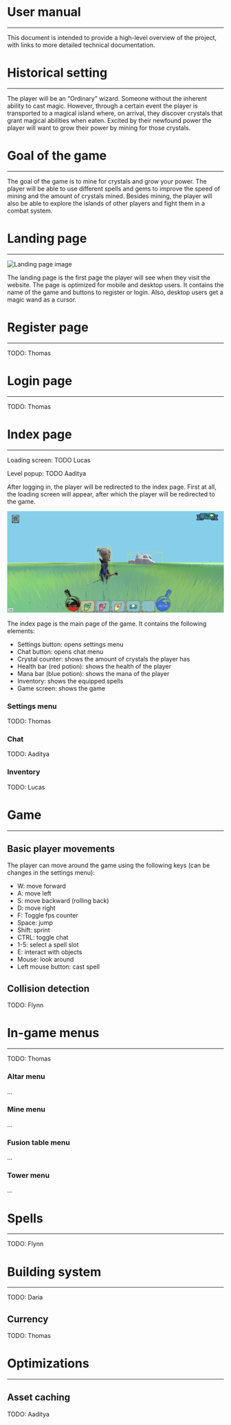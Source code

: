 # User manual
___

This document is intended to provide a high-level overview of the project, with links to more detailed technical documentation. 

# Historical setting
___

The player will be an “Ordinary” wizard. Someone without the inherent ability to cast magic. 
However, through a certain event the player is transported to a magical island where, on arrival, 
they discover crystals that grant magical abilities when eaten. Excited by their newfound power the 
player will want to grow their power by mining for those crystals.

# Goal of the game
___

The goal of the game is to mine for crystals and grow your power. 
The player will be able to use different spells and gems to improve the speed of mining and the amount of crystals mined. 
Besides mining, the player will also be able to explore the islands of other players and fight them in a combat system.

# Landing page
___

![Landing page image](/docs/img/landing_page.png)

The landing page is the first page the player will see when they visit the website.
The page is optimized for mobile and desktop users.
It contains the name of the game and buttons to register or login. Also, desktop users get a magic wand as a cursor.

# Register page
___

TODO: Thomas

# Login page
___

TODO: Thomas

# Index page
___

Loading screen: TODO Lucas

Level popup: TODO Aaditya

After logging in, the player will be redirected to the index page. First at all, the loading screen will appear, after which the player will be redirected to the game.

![Game screen image](/docs/img/game.png)

The index page is the main page of the game. It contains the following elements:

- Settings button: opens settings menu
- Chat button: opens chat menu
- Crystal counter: shows the amount of crystals the player has
- Health bar (red potion): shows the health of the player
- Mana bar (blue potion): shows the mana of the player
- Inventory: shows the equipped spells
- Game screen: shows the game

### Settings menu

TODO: Thomas

### Chat

TODO: Aaditya

### Inventory

TODO: Lucas

# Game
___

## Basic player movements

The player can move around the game using the following keys (can be changes in the settings menu):

- W: move forward
- A: move left
- S: move backward (rolling back)
- D: move right
- F: Toggle fps counter
- Space: jump
- Shift: sprint
- CTRL: toggle chat
- 1-5: select a spell slot
- E: interact with objects
- Mouse: look around
- Left mouse button: cast spell

## Collision detection

TODO: Flynn

# In-game menus
___

TODO: Thomas

### Altar menu

...

### Mine menu

...

### Fusion table menu

...

### Tower menu

...

# Spells
___

TODO: Flynn

# Building system
___

TODO: Daria

## Currency

TODO: Thomas

# Optimizations
___

## Asset caching

TODO: Aaditya



